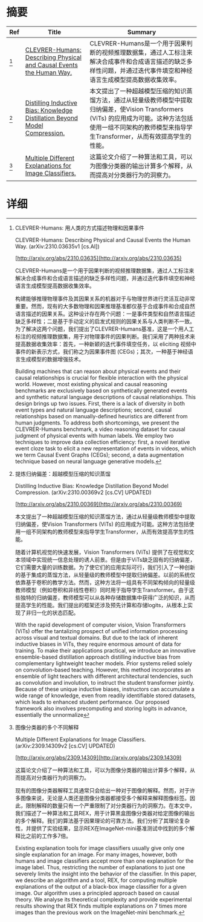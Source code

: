# 摘要

| Ref | Title | Summary |
| --- | --- | --- |
| [^1] | [CLEVRER-Humans: Describing Physical and Causal Events the Human Way.](http://arxiv.org/abs/2310.03635) | CLEVRER-Humans是一个用于因果判断的视频推理数据集，通过人工标注来解决合成事件和合成语言描述的缺乏多样性问题，并通过迭代事件填空和神经语言生成模型提高数据收集效率。 |
| [^2] | [Distilling Inductive Bias: Knowledge Distillation Beyond Model Compression.](http://arxiv.org/abs/2310.00369) | 本文提出了一种超越模型压缩的知识蒸馏方法，通过从轻量级教师模型中提取归纳偏差，使Vision Transformers (ViTs) 的应用成为可能。这种方法包括使用一组不同架构的教师模型来指导学生Transformer，从而有效提高学生的性能。 |
| [^3] | [Multiple Different Explanations for Image Classifiers.](http://arxiv.org/abs/2309.14309) | 这篇论文介绍了一种算法和工具，可以为图像分类器的输出计算多个解释，从而提高对分类器行为的洞察力。 |

# 详细

[^1]: CLEVRER-Humans: 用人类的方式描述物理和因果事件

    CLEVRER-Humans: Describing Physical and Causal Events the Human Way. (arXiv:2310.03635v1 [cs.AI])

    [http://arxiv.org/abs/2310.03635](http://arxiv.org/abs/2310.03635)

    CLEVRER-Humans是一个用于因果判断的视频推理数据集，通过人工标注来解决合成事件和合成语言描述的缺乏多样性问题，并通过迭代事件填空和神经语言生成模型提高数据收集效率。

    

    构建能够推理物理事件及其因果关系的机器对于与物理世界进行灵活互动非常重要。然而，现有的大多数物理和因果推理基准都仅基于合成事件和合成自然语言描述的因果关系。这种设计存在两个问题：一是事件类型和自然语言描述缺乏多样性；二是基于手动定义的启发式规则的因果关系与人类判断不一致。为了解决这两个问题，我们提出了CLEVRER-Humans基准，这是一个用人工标注的视频推理数据集，用于对物理事件的因果判断。我们采用了两种技术来提高数据收集效率：首先，一种新颖的迭代事件填空任务，以 eliciting 视频中事件的新表示方式，我们称之为因果事件图 (CEGs)；其次，一种基于神经语言生成模型的数据增强技术。

    Building machines that can reason about physical events and their causal relationships is crucial for flexible interaction with the physical world. However, most existing physical and causal reasoning benchmarks are exclusively based on synthetically generated events and synthetic natural language descriptions of causal relationships. This design brings up two issues. First, there is a lack of diversity in both event types and natural language descriptions; second, causal relationships based on manually-defined heuristics are different from human judgments. To address both shortcomings, we present the CLEVRER-Humans benchmark, a video reasoning dataset for causal judgment of physical events with human labels. We employ two techniques to improve data collection efficiency: first, a novel iterative event cloze task to elicit a new representation of events in videos, which we term Causal Event Graphs (CEGs); second, a data augmentation technique based on neural language generative models.
    
[^2]: 提炼归纳偏差：超越模型压缩的知识蒸馏

    Distilling Inductive Bias: Knowledge Distillation Beyond Model Compression. (arXiv:2310.00369v2 [cs.CV] UPDATED)

    [http://arxiv.org/abs/2310.00369](http://arxiv.org/abs/2310.00369)

    本文提出了一种超越模型压缩的知识蒸馏方法，通过从轻量级教师模型中提取归纳偏差，使Vision Transformers (ViTs) 的应用成为可能。这种方法包括使用一组不同架构的教师模型来指导学生Transformer，从而有效提高学生的性能。

    

    随着计算机视觉的快速发展，Vision Transformers (ViTs) 提供了在视觉和文本领域中实现统一信息处理的诱人前景。但是由于ViTs缺乏固有的归纳偏差，它们需要大量的训练数据。为了使它们的应用实际可行，我们引入了一种创新的基于集成的蒸馏方法，从轻量级的教师模型中提取归纳偏差。以前的系统仅依靠基于卷积的教学方法。然而，这种方法将一组具有不同架构倾向的轻量级教师模型（例如卷积和非线性卷积）同时用于指导学生Transformer。由于这些独特的归纳偏差，教师模型可以从各种存储数据集中获得广泛的知识，从而提高学生的性能。我们提出的框架还涉及预先计算和存储logits，从根本上实现了非归一化的状态匹配。

    With the rapid development of computer vision, Vision Transformers (ViTs) offer the tantalizing prospect of unified information processing across visual and textual domains. But due to the lack of inherent inductive biases in ViTs, they require enormous amount of data for training. To make their applications practical, we introduce an innovative ensemble-based distillation approach distilling inductive bias from complementary lightweight teacher models. Prior systems relied solely on convolution-based teaching. However, this method incorporates an ensemble of light teachers with different architectural tendencies, such as convolution and involution, to instruct the student transformer jointly. Because of these unique inductive biases, instructors can accumulate a wide range of knowledge, even from readily identifiable stored datasets, which leads to enhanced student performance. Our proposed framework also involves precomputing and storing logits in advance, essentially the unnormalize
    
[^3]: 图像分类器的多个不同解释

    Multiple Different Explanations for Image Classifiers. (arXiv:2309.14309v2 [cs.CV] UPDATED)

    [http://arxiv.org/abs/2309.14309](http://arxiv.org/abs/2309.14309)

    这篇论文介绍了一种算法和工具，可以为图像分类器的输出计算多个解释，从而提高对分类器行为的洞察力。

    

    现有的图像分类器解释工具通常只会给出一种对于图像的解释。然而，对于许多图像来说，无论是人类还是图像分类器都接受多个解释来解释图像标签。因此，限制解释的数量只有一个严重限制了对分类器行为的洞察力。在本文中，我们描述了一种算法和工具REX，用于计算黑盒图像分类器对给定图像的输出的多个解释。我们的算法基于因果理论的可靠方法。我们分析了其理论复杂性，并提供了实验结果，显示REX在ImageNet-mini基准测试中找到的多个解释比之前的工作多7倍。

    Existing explanation tools for image classifiers usually give only one single explanation for an image. For many images, however, both humans and image classifiers accept more than one explanation for the image label. Thus, restricting the number of explanations to just one severely limits the insight into the behavior of the classifier. In this paper, we describe an algorithm and a tool, REX, for computing multiple explanations of the output of a black-box image classifier for a given image. Our algorithm uses a principled approach based on causal theory. We analyse its theoretical complexity and provide experimental results showing that REX finds multiple explanations on 7 times more images than the previous work on the ImageNet-mini benchmark.
    

